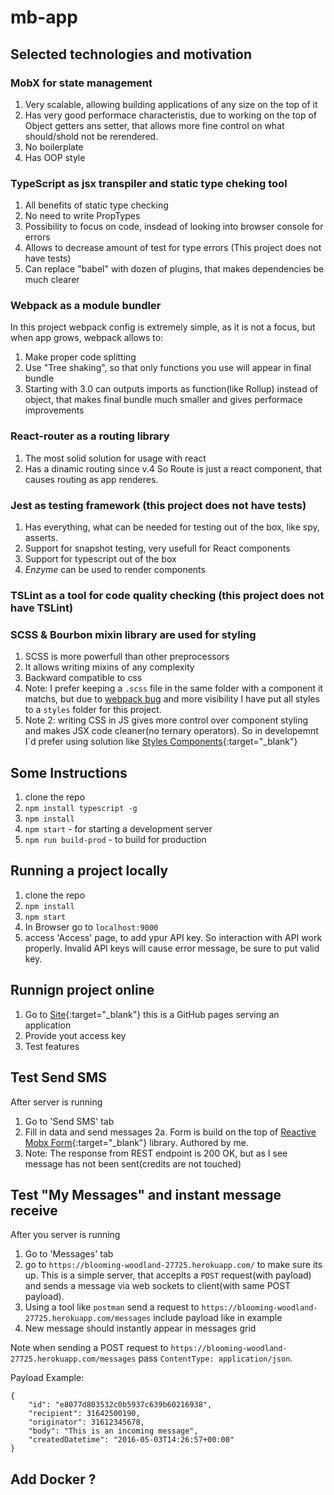 # mb-app

## Selected technologies and motivation

### MobX for state management
1. Very scalable, allowing building applications of any size on the top of it
2. Has very good performace characteristis, due to working on the top of Object getters ans setter, that allows more fine control on what should/shold not be rerendered.
3. No boilerplate
4. Has OOP style

### TypeScript as jsx transpiler and static type cheking tool
1. All benefits of static type checking
2. No need to write PropTypes
3. Possibility to focus on code, insdead of looking into browser console for errors
4. Allows to decrease amount of test for type errors (This project does not have tests)
5. Can replace "babel" with dozen of plugins, that makes dependencies be much clearer

### Webpack as a module bundler
In this project webpack config is extremely simple, as it is not a focus, but when app grows, webpack allows to:
1. Make proper code splitting
2. Use "Tree shaking", so that only functions you use will appear in final bundle
3. Starting with 3.0 can outputs imports as function(like Rollup) instead of object, that makes final bundle much smaller and gives performace improvements

### React-router as a routing library
1. The most solid solution for usage with react
2. Has a dinamic routing since v.4 So Route is just a react component, that causes routing as app renderes.

### Jest as testing framework (this project does not have tests)
1. Has everything, what can be needed for testing out of the box, like spy, asserts.
2. Support for snapshot testing, very usefull for React components
3. Support for typescript out of the box
4. *Enzyme* can be used to render components

### TSLint as a tool for code quality checking (this project does not have TSLint)


### SCSS & Bourbon mixin library are used for styling
1. SCSS is more powerfull than other preprocessors
2. It allows writing mixins of any complexity
3. Backward compatible to css
4. Note: I prefer keeping a `.scss` file in the same folder with a component it matchs, but due to <a href="https://github.com/webpack/webpack/issues/215" target="_blank">webpack bug</a> and more visibility I have put all styles to a `styles` folder for this project. 
5. Note 2: writing CSS in JS gives more control over component styling and makes JSX code cleaner(no ternary operators). So in developemnt I`d prefer using solution like [Styles Components](https://github.com/styled-components/styled-components){:target="_blank"}


## Some Instructions

1. clone the repo
2. `npm install typescript -g`
3. `npm install`
4. `npm start` - for starting a development server
5. `npm run build-prod` - to build for production

## Running a project locally 
1. clone the repo
2. `npm install`
3. `npm start`
4. In Browser go to `localhost:9000` 
5. access 'Access' page, to add ypur API key. So interaction with API work properly. Invalid API keys will cause error message, be sure to put valid key.

## Runnign project online
1. Go to [Site](https://vict-shevchenko.github.io/mb-app){:target="_blank"} this is a GitHub pages serving an application
2. Provide yout access key
3. Test features

## Test Send SMS
After server is running
1. Go to 'Send SMS' tab
2. Fill in data and send messages 
	2a. Form is build on the top of [Reactive Mobx Form](https://github.com/vict-shevchenko/reactive-mobx-form){:target="_blank"} library. Authored by me.
3. Note: The response from REST endpoint is 200 OK, but as I see message has not been sent(credits are not touched)

## Test "My Messages" and instant message receive
After you server is running
1. Go to 'Messages' tab
2. go to `https://blooming-woodland-27725.herokuapp.com/` to make sure its up. This is a simple server, that acceplts a `POST` request(with payload) and sends a message via web sockets to client(with same POST payload). 
3. Using a tool like `postman` send a request to `https://blooming-woodland-27725.herokuapp.com/messages` include payload like in example
4. New message should instantly appear in messages grid

Note  when sending a POST request to `https://blooming-woodland-27725.herokuapp.com/messages` pass `ContentType: application/json`.

Payload Example:
```
{
	"id": "e8077d803532c0b5937c639b60216938",
	"recipient": 31642500190,
	"originator": 31612345678,
	"body": "This is an incoming message",
	"createdDatetime": "2016-05-03T14:26:57+00:00"
}
```

## Add Docker ?